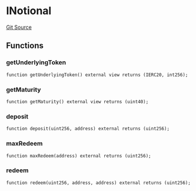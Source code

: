 # INotional
[Git Source](https://github.com/Swivel-Finance/illuminate/blob/ddf95dfbaf2df4d82b6652aff5c2effb5fee45f4/src/interfaces/INotional.sol)


## Functions
### getUnderlyingToken


```solidity
function getUnderlyingToken() external view returns (IERC20, int256);
```

### getMaturity


```solidity
function getMaturity() external view returns (uint40);
```

### deposit


```solidity
function deposit(uint256, address) external returns (uint256);
```

### maxRedeem


```solidity
function maxRedeem(address) external returns (uint256);
```

### redeem


```solidity
function redeem(uint256, address, address) external returns (uint256);
```

